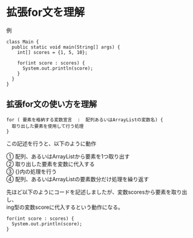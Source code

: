 # 拡張for文を理解

例
```
class Main {
  public static void main(String[] args) {
    int[] scores = {1, 5, 10};

    for(int score : scores) {
      System.out.println(score);  
    }
  }
}
```

## 拡張for文の使い方を理解

```
for ( 要素を格納する変数宣言  :  配列あるいはArrayListの変数名) {
  取り出した要素を使用して行う処理
}
```

この記述を行うと、以下のように動作

① 配列、あるいはArrayListから要素を1つ取り出す  
② 取り出した要素を変数に代入する  
③ {}内の処理を行う  
④ 配列、あるいはArrayListの要素数分だけ処理を繰り返す  

先ほど以下のようにコードを記述しましたが、変数scoresから要素を取り出し、  
ing型の変数scoreに代入するという動作になる。

```
for(int score : scores) {
  System.out.println(score);  
}
```
